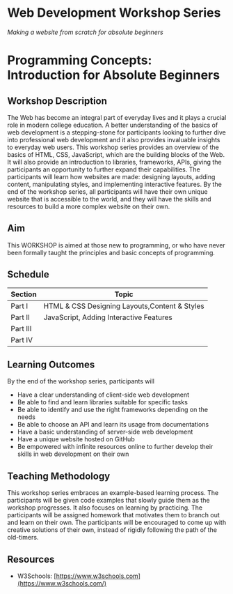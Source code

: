 # Web Development Workshop Series

*Making a website from scratch for absolute beginners*

# Programming Concepts: Introduction for Absolute Beginners

## Workshop Description

The Web has become an integral part of everyday lives and it plays a crucial role in modern college education. A better understanding of the basics of web development is a stepping-stone for participants looking to further dive into professional web development and it also provides invaluable insights to everyday web users. This workshop series provides an overview of the basics of HTML, CSS, JavaScript, which are the building blocks of the Web. It will also provide an introduction to libraries, frameworks, APIs, giving the participants an opportunity to further expand their capabilities. The participants will learn how websites are made: designing layouts, adding content, manipulating styles, and implementing interactive features. By the end of the workshop series, all participants will have their own unique website that is accessible to the world, and they will have the skills and resources to build a more complex website on their own.



## Aim

This WORKSHOP is aimed at those new to programming, or who have never been formally taught the principles and basic concepts of programming.

## Schedule

| Section  | Topic                                         |
| -------- | --------------------------------------------- |
| Part I   | HTML & CSS Designing Layouts,Content & Styles |
| Part II  | JavaScript, Adding Interactive Features       |
| Part III |                                               |
| Part IV  |                                               |

## Learning Outcomes

By the end of the workshop series, participants will

* Have a clear understanding of client-side web development
* Be able to find and learn libraries suitable for specific tasks
* Be able to identify and use the right frameworks depending on the needs
* Be able to choose an API and learn its usage from documentations
* Have a basic understanding of server-side web development
* Have a unique website hosted on GitHub
* Be empowered with infinite resources online to further develop their skills in web development on their own

## Teaching Methodology

This workshop series embraces an example-based learning process. The participants will be given code examples that slowly guide them as the workshop progresses. It also focuses on learning by practicing. The participants will be assigned homework that motivates them to branch out and learn on their own. The participants will be encouraged to come up with creative solutions of their own, instead of rigidly following the path of the old-timers.

## Resources

* W3Schools: [https://www.w3schools.com](https://www.w3schools.com/)
